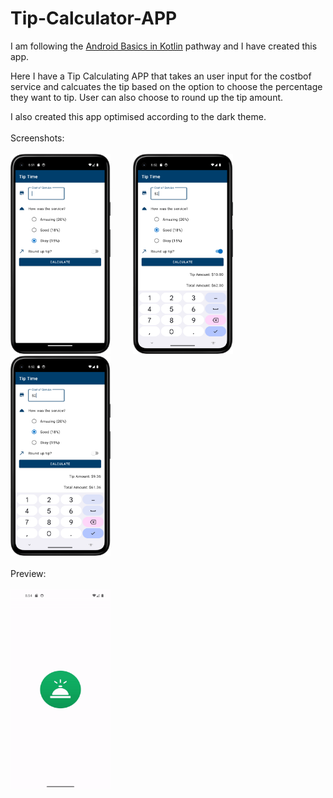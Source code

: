 # Tip-Calculator-APP
I am following the [Android Basics in Kotlin](https://developer.android.com/courses/android-basics-kotlin/course) pathway and I have created this app.

Here I have a Tip Calculating APP that takes an user input for the costbof service and calcuates the tip based on the option to choose the percentage they want to tip.
User can also choose to round up the tip amount.

I also created this app optimised according to the dark theme.
<br><bR>
Screenshots:<br><br>
<img src="https://github.com/rohanag03/Tip-Calculator-APP/blob/master/Screenshots/1.png" width="160" height="320"> &emsp;&emsp;
<img src="https://github.com/rohanag03/Tip-Calculator-APP/blob/master/Screenshots/2.png" width="160" height="320"> &emsp;&emsp;
<img src="https://github.com/rohanag03/Tip-Calculator-APP/blob/master/Screenshots/3.png" width="160" height="320">
<br><br>
Preview:<br><br>
<img src="https://github.com/rohanag03/Tip-Calculator-APP/blob/master/Screenshots/vid2.gif" width="160" height="320">
